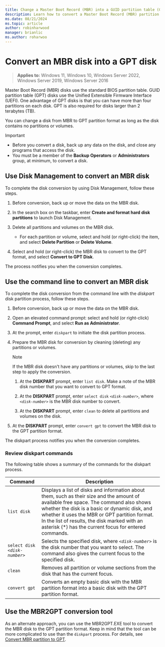 ```yaml
---
title: Change a Master Boot Record (MBR) into a GUID partition table (GPT) disk
description: Learn how to convert a Master Boot Record (MBR) partition disk into a GUID partition table (GPT) disk by using Windows or the command line.
ms.date: 08/21/2024
ms.topic: article
author: robinharwood
manager: brianlic
ms.author: roharwoo
---
```


# Convert an MBR disk into a GPT disk

> **Applies to:** Windows 11, Windows 10, Windows Server 2022, Windows Server 2019, Windows Server 2016

Master Boot Record (MBR) disks use the standard BIOS partition table. GUID partition table (GPT) disks use the Unified Extensible Firmware Interface (UEFI). One advantage of GPT disks is that you can have more than four partitions on each disk. GPT is also required for disks larger than 2 terabytes (TB).

You can change a disk from MBR to GPT partition format as long as the disk contains no partitions or volumes.

> [!Important]
> - Before you convert a disk, back up any data on the disk, and close any programs that access the disk.
> - You must be a member of the **Backup Operators** or **Administrators** group, at minimum, to convert a disk.

## Use Disk Management to convert an MBR disk

To complete the disk conversion by using Disk Management, follow these steps.

1. Before conversion, back up or move the data on the MBR disk.

1. In the search box on the taskbar, enter **Create and format hard disk partitions** to launch Disk Management.

1. Delete all partitions and volumes on the MBR disk.

   - For each partition or volume, select and hold (or right-click) the item, and select **Delete Partition** or **Delete Volume**.

1. Select and hold (or right-click) the MBR disk to convert to the GPT format, and select **Convert to GPT Disk**.

The process notifies you when the conversion completes.

## Use the command line to convert an MBR disk

To complete the disk conversion from the command line with the *diskpart* disk partition process, follow these steps.

1. Before conversion, back up or move the data on the MBR disk.

1. Open an elevated command prompt: select and hold (or right-click) **Command Prompt**, and select **Run as Administrator**.

1. At the prompt, enter `diskpart` to initiate the disk partition process.

1. Prepare the MBR disk for conversion by cleaning (deleting) any partitions or volumes.

   > [!Note]
   > If the MBR disk doesn't have any partitions or volumes, skip to the last step to apply the conversion.

   1. At the **DISKPART** prompt, enter `list disk`. Make a note of the MBR disk number that you want to convert to GPT format.

   1. At the **DISKPART** prompt, enter `select disk` *`<disk-number>`*, where *`<disk-number>`* is the MBR disk number to convert.

   1. At the **DISKPART** prompt, enter `clean` to delete all partitions and volumes on the disk.

1. At the **DISKPART** prompt, enter `convert gpt` to convert the MBR disk to the GPT partition format.

The diskpart process notifies you when the conversion completes.

### Review diskpart commands

The following table shows a summary of the commands for the diskpart process.

| Command | Description |
| --- | --- |
| `list disk` | Displays a list of disks and information about them, such as their size and the amount of available free space. The command also shows whether the disk is a basic or dynamic disk, and whether it uses the MBR or GPT partition format. In the list of results, the disk marked with an asterisk (*) has the current focus for entered commands. |
| `select disk` *`<disk-number>`* | Selects the specified disk, where *`<disk-number>`* is the disk number that you want to select. The command also gives the current focus to the specified disk. |
| `clean` | Removes all partition or volume sections from the disk that has the current focus. |
| `convert gpt` | Converts an empty basic disk with the MBR partition format into a basic disk with the GPT partition format. |

## Use the MBR2GPT conversion tool

As an alternate approach, you can use the MBR2GPT.EXE tool to convert the MBR disk to the GPT partition format. Keep in mind that the tool can be more complicated to use than the `diskpart` process. For details, see [Convert MBR partition to GPT](/windows/deployment/mbr-to-gpt).
